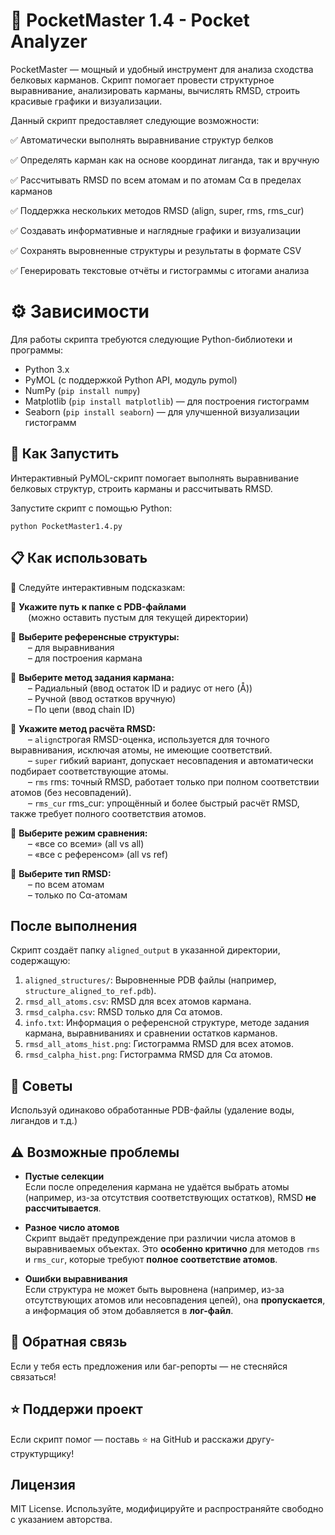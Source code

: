 # 🤖 PocketMaster 1.4 - Pocket Analyzer
PocketMaster — мощный и удобный инструмент для анализа сходства белковых карманов.
Скрипт помогает провести структурное выравнивание, анализировать карманы, вычислять RMSD, строить красивые графики и визуализации.

Данный скрипт предоставляет следующие возможности:

✅ Автоматически выполнять выравнивание структур белков

✅ Определять карман как на основе координат лиганда, так и вручную

✅ Рассчитывать RMSD по всем атомам и по атомам Cα в пределах карманов

✅ Поддержка нескольких методов RMSD (align, super, rms, rms_cur)

✅ Создавать информативные и наглядные графики и визуализации

✅ Сохранять выровненные структуры и результаты в формате CSV

✅ Генерировать текстовые отчёты и гистограммы с итогами анализа

# ⚙️ Зависимости

Для работы скрипта требуются следующие Python-библиотеки и программы:

-  Python 3.x
-  PyMOL (с поддержкой Python API, модуль pymol)
-  NumPy (`pip install numpy`)
-  Matplotlib (`pip install matplotlib`) — для построения гистограмм
-  Seaborn (`pip install seaborn`) — для улучшенной визуализации гистограмм


## 🚀 Как Запустить

Интерактивный PyMOL-скрипт помогает выполнять выравнивание белковых структур, строить карманы и рассчитывать RMSD.

Запустите скрипт с помощью Python:

	python PocketMaster1.4.py

  
## 📋 Как использовать

🧭 Следуйте интерактивным подсказкам:

🔹 **Укажите путь к папке с PDB-файлами**  
  (можно оставить пустым для текущей директории)

🔹 **Выберите референсные структуры:**  
  – для выравнивания  
  – для построения кармана

🔹 **Выберите метод задания кармана:**  
  – Радиальный (ввод остаток ID и радиус от него (Å))  
  – Ручной (ввод остатков вручную)  
  – По цепи (ввод chain ID)
 
🔹 **Укажите метод расчёта RMSD:**  
  – `align`строгая RMSD-оценка, используется для точного выравнивания, исключая атомы, не имеющие соответствий.  
  – `super` гибкий вариант, допускает несовпадения и автоматически подбирает соответствующие атомы.  
  – `rms` rms: точный RMSD, работает только при полном соответствии атомов (без несовпадений).  
  – `rms_cur` rms_cur: упрощённый и более быстрый расчёт RMSD, также требует полного соответствия атомов.  

🔹 **Выберите режим сравнения:**  
  – «все со всеми» (all vs all)  
  – «все с референсом» (all vs ref)  

🔹 **Выберите тип RMSD:**  
  – по всем атомам  
  – только по Cα-атомам

## После выполнения

Скрипт создаёт папку `aligned_output` в указанной директории, содержащую:

1. `aligned_structures/`: Выровненные PDB файлы (например, `structure_aligned_to_ref.pdb`).
2. `rmsd_all_atoms.csv`: RMSD для всех атомов кармана.
3. `rmsd_calpha.csv`: RMSD только для Cα атомов.
4. `info.txt`: Информация о референсной структуре, методе задания кармана,  выравниваниях и сравнении остатков карманов.
5. `rmsd_all_atoms_hist.png`: Гистограмма RMSD для всех атомов.
6. `rmsd_calpha_hist.png`: Гистограмма RMSD для Cα атомов.

## 📌 Советы
Используй одинаково обработанные PDB-файлы (удаление воды, лигандов и т.д.)

## ⚠️ Возможные проблемы

- **Пустые селекции**  
  Если после определения кармана не удаётся выбрать атомы (например, из-за отсутствия соответствующих остатков), RMSD **не рассчитывается**.

- **Разное число атомов**  
  Скрипт выдаёт предупреждение при различии числа атомов в выравниваемых объектах. Это **особенно критично** для методов `rms` и `rms_cur`, которые требуют **полное соответствие атомов**.

- **Ошибки выравнивания**  
  Если структура не может быть выровнена (например, из-за отсутствующих атомов или несовпадения цепей), она **пропускается**, а информация об этом добавляется в **лог-файл**.

## 📧 Обратная связь
Если у тебя есть предложения или баг-репорты — не стесняйся связаться!

## ⭐ Поддержи проект
Если скрипт помог — поставь ⭐ на GitHub и расскажи другу-структурщику!

## Лицензия
MIT License. Используйте, модифицируйте и распространяйте свободно с указанием авторства.

